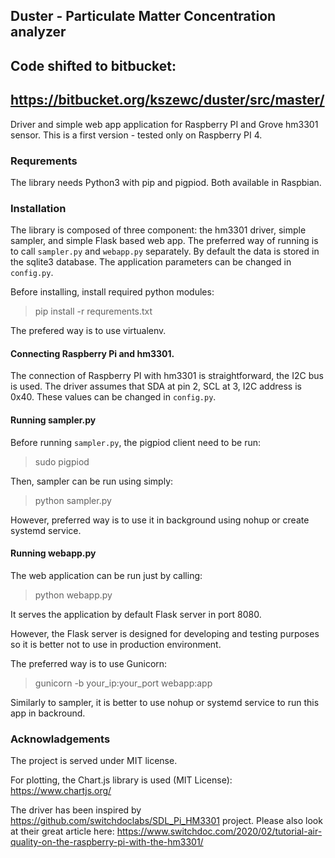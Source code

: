 ## Duster - Particulate Matter Concentration analyzer
## Code shifted to bitbucket:
## https://bitbucket.org/kszewc/duster/src/master/

Driver and simple web app application for Raspberry PI and Grove hm3301 sensor.
This is a first version  - tested only on Raspberry PI 4.

### Requrements

The library needs Python3 with pip and pigpiod.
Both available in Raspbian.

### Installation

The library is composed of three component: the hm3301 driver, simple sampler, and simple Flask based web app.
The preferred way of running is to call `sampler.py` and `webapp.py` separately. 
By default the data is stored in the sqlite3 database.
The application parameters can be changed in `config.py`.

Before installing, install required python modules:
> pip install -r requrements.txt

The prefered way is to use virtualenv.

#### Connecting Raspberry Pi and hm3301.

The connection of Raspberry PI with hm3301 is straightforward, the I2C bus is used.
The driver assumes that SDA at pin 2, SCL at 3, I2C address is 0x40.
These values can be changed in `config.py`.

#### Running sampler.py

Before running `sampler.py`, the pigpiod client need to be run:
> sudo pigpiod

Then, sampler can be run using simply:
> python sampler.py

However, preferred way is to use it in background using nohup or create systemd service.

#### Running webapp.py

The web application can be run just by calling:
> python webapp.py

It serves the application by default Flask server in port 8080.

However, the Flask server is designed for developing and testing purposes so it is better not to use in production environment.

The preferred way is to use Gunicorn:
> gunicorn -b your_ip:your_port webapp:app

Similarly to sampler, it is better to use nohup or systemd service to run this app in backround.

### Acknowladgements

The project is served under MIT license.

For plotting, the Chart.js library is used (MIT License): https://www.chartjs.org/

The driver has been inspired by https://github.com/switchdoclabs/SDL_Pi_HM3301 project. 
Please also look at their great article here: https://www.switchdoc.com/2020/02/tutorial-air-quality-on-the-raspberry-pi-with-the-hm3301/

